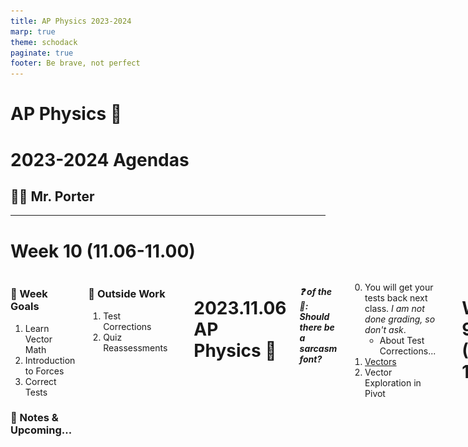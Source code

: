 ```yaml
---
title: AP Physics 2023-2024
marp: true
theme: schodack
paginate: true
footer: Be brave, not perfect
---
```


# AP Physics 🔭 <!---fit--->

# **2023-2024** Agendas

## 👨‍🏫 Mr. Porter


---

<!--- _class: thanksgiving--->

# **Week 10** (11.06-11.00)

<div class= "columns">

<div>

### 🎯 Week Goals

1. Learn Vector Math
2. Introduction to Forces 
3. Correct Tests

### 🚨 Notes & Upcoming...



</div>


<div> 

### 🏡 Outside Work 

1. Test Corrections 
2. Quiz Reassessments


</div>

---

<!--- _class: thanksgiving --->


# 2023.11.06 **AP Physics** 🦃

##### **❓ of the 📅**: Should there be a sarcasm font?


0. You will get your tests back next class. *I am not done grading, so don't ask*.
    - About Test Corrections...
1. [Vectors](../../../Presentations/Forces/talks/Dynamics2023.html)
2. Vector Exploration in Pivot 


---

<!--- _class: halloween--->

# **Week 9** (10.30-11.03)

<div class= "columns">

<div>

### 🎯 Week Goals

1. Wrap up kinematics:
    - Linear
    - Rotational
2. Check our understanding of kinematics

### 🚨 Notes & Upcoming...

- Test Friday 11/3 on Kinematics 
    - **Mandatory** review will be posted on AP Classroom (some questions will be skipped)


</div>


<div> 

### 🏡 Homework 

1. AP Classroom Test Review (Posted in Canvas)


</div>

---

<!--- _class: thanksgiving--->

# 2023.11.01 **AP Physics** 🦃

##### **❓ of the 📅**: Should there be a sarcasm font?

1. Rolling Ball Ranking Task
2. Rocket Ship Paragraph
3. Test Preview
4. Texting and Driving

---


The following situations illustrate the position of two different balls at different times. The first ball (a through f) rolls with constant velocity across a horizontal surface, while the second ball (g through l) rolls with constant acceleration down an inclined ramp. Both objects are at position zero at time = 0, and both are at position = d at time = 6 s.


<div class = "columns">

<div>

![center](../images/Kinematics/screenshot002%20-%20Copy.png)

1. On the graph to the right plot the velocity vs. time for each ball. Indicate where they are at position $d$.

</div>

<div>



![center](../images/Kinematics/VTGraphRank.png)

</div>

</div>

---

The following situations illustrate the position of two different balls at different times. The first ball (a through f) rolls with constant velocity across a horizontal surface, while the second ball (g through l) rolls with constant acceleration down an inclined ramp. Both objects are at position zero at time = 0, and both are at position = d at time = 6 s.


<div class = "columns">

<div>

![center](../images/Kinematics/screenshot002%20-%20Copy.png)



</div>

<div>

2. Rank each situation (a through l...yes, all 12 together, not two separate lists) according to the position along the surface of the ball at the indicated time. Write your answer on a single line, using the > and = signs to show the relationships. NOTE: The pictures are not drawn to scale, so you cannot rely on them to show which ball is ahead.


</div>

</div>



---


### As a space shuttle burns up its fuel after take-off, it gets lighter and lighter and its acceleration larger and larger. Between the moment it takes off and the time at which it has consumed nearly all of its fuel, is the magnitude of the average velocity larger than, equal to, or smaller than half its final speed? 

### In a clear, paragraph-length response, explain why. [Hint: you can draw a diagram and refer to it in your paragraph. (Maybe a velocity-time graph would help you visualize this answer)]


---

## Tips for Paragraph Length Response:

#### ABCD: ***Answer***, Basic Physics, Cite information, Draw it together

**Answer the Question** (Claim)

* DO: State whether something increases, decreases, or stays the same.
  - If given two or more cases to choose from, state which case answers the question, or clearly state that both cases are the same.
* DON'T: Just say that something “changes”. We need to know how it changes. Talk about how it could be either case or both. You need to commit to an answer.

---

## Tips for Paragraph Length Response:

#### ABCD: Answer, ***Basic Physics***, Cite information, Draw it together

**Basic Physics** (Evidence)

* Your explanation needs to include at least one statement of basic physics. You'll know that this is a statement of basic physics because a statement of basic physics is true all the time, every day, and in all situations. Basic physics can be the name of a law of physics, like "Newton’s Third Law", or it can be a statement of the law itself, such as "when the horse pulls the cart, the cart pulls back on the horse with the same force."

---

## Tips for Paragraph Length Response:

#### ABCD: Answer, Basic Physics, ***Cite information***, Draw it together


**Cite Important Information** (Evidence)

* This is when you point out important aspects of this particular situation that are relevant to your explanation. The Cite Information sentence should start with the words “in this situation” or “in Case 1” or “for the small cart, ...” and proceed to say something about the particular problem you are presented with.

--- 

## Tips for Paragraph Length Response:

#### ABCD: Answer, Basic Physics, Cite information, ***Draw it together***

**Draw It All Together** (Reasoning)

* This is when you take your statements of basic physics and the important information that you cited from this situation and show how it logically leads to the correct answer. Depending on how well you do your B’s and C’s, your “Draw it Together” might only be a single sentence.

---

## More Tips for Paragraph Length Response:

* Do NOT use "it", "they", "them". Use good nouns (you know the words on your reference table)
* Use good verbs that talk about what the nouns are doing
  - (Objects will speed up, slow down, change direction, gain/lose/transfer energy, gain/lose/transfer momentum, exert or experience forces, etc.)
* You do not need to restate the question.
* Don't write more than you mean to
* Don't write just "force" - state the specific force
* Don't write "it moves"!!

---

### As a space shuttle burns up its fuel after take-off, it gets lighter and lighter and its acceleration larger and larger. Between the moment it takes off and the time at which it has consumed nearly all of its fuel, is the magnitude of the average velocity larger than, equal to, or smaller than half its final speed? 

### In a clear, paragraph-length response, explain why. [Hint: you can draw a diagram and refer to it in your paragraph. (Maybe a velocity-time graph would help you visualize this answer)]

---

---


# Calculated Estimation

### As a lab group, on your whiteboard...

How far do you travel ***if you were to hypothetically*** you text 'lol' while driving on Maple Hill Road and then react to an object in your path and slam on the brakes?

Assumptions:

- You have to **read** and **respond** to a text message
- You are driving at Maple Hill Road (speed limit 18 m/s)
- You can brake with an acceleration of 5 m/s/s

Use graphs, diagrams, and equations to explain your answer.



---


<!--- _class: halloween--->

## 2023.10.31  **AP Physics** Do Now 

Recall...

<div class="columns">

<div>

1. What is the ***slope*** of ____ represent:
    - Position vs. time graph?
    - Velocity vs. time graph?
2. What does the ***area*** of ___ represent:
    - Velocity vs. time graph?
    - Acceleration vs. time graph?
3. How do you find ***instantaneous velocity*** on a XT Graph?
4. How do you find ***final position*** from a VT Graph?


</div>



<div>

5. What does a ***concave up*** XT Graph mean? ***Concave down***?
6. When is $x_f$, $\Delta x$, and distance different? The same?
7. What does ***uniform motion*** mean?
8. How do the direction of ***velocity*** and ***acceleration*** compare when an object is ***slowing***? 
9. What is ***acceleration***?
10. How do you convert from ***rotational*** quantities to the equivalent ***linear*** quantities?

</div>

</div>

---

<!--- _class: halloween--->

## 2023.10.31  **AP Physics** Do Now 

In each case, a sphere is moving from left to right next to a tape marked in meters. A  strobe (flash) photograph is taken every second, and the location of the sphere is recorded. The total time intervals shown are not the same for all spheres.

<div class="columns">
 
<div>

1. Rank the magnitude of the ***displacement*** over the first 3 seconds.
2. Rank the magnitude of the ***average velocity*** over the first 2 seconds.
3. What is the ***acceleration*** of ball A?
4. What is the ***acceleration*** of ball B? (Assume starts from rest)
5. What is ball B's ***position at 10 seconds***? (assume uniform motion)


</div>

<div>

![center](../images/Kinematics/strobespheres.png)

</div>

</div>

---

<!--- _class: halloween--->

# 2023.10.31 **AP Physics** 👽

##### **❓ of the 📅**: Are you trick or treating tonight?

1. Do Nows 
1. Brain Dump 🧠
2. Free Response Practice 


### 🚨 Test Friday

- Test Preview tomorrow...Each group gets 2 copies of the test **without** the question, but everything else (diagrams, situation descriptions, etc)
 

--- 

# Brain Dump 🧠

## Make A Whiteboard Summary of Kinematics


Your board should...

- Be visible from across the room (no super tiny writing!)
- Utilize multiple colors for clarity
- Include diagrams and equations
- Summarize our constant velocity and constant acceleration models

_Try to do this from **memory** first and then refer to your notes and add to your whiteboard_

---



---

### 2023.10.30  **AP Physics** Do Now 

A weight is tied to a rope that is wrapped around a pulley. The pulley is initially rotating counterclockwise and is pulling the weight up. The tension in the rope creates a torque on the pulley that opposes this rotation. The weight slows down, stops momentarily, and then moves back downward. Assume uniform motion. 

<div class = "columns">

<div>

1. **Graph of the angular velocity $(\omega)$ versus time for the period from the initial instant shown until the weight comes back down to the same height.** Take the initial angular velocity as positive.
2. **Graph the angular acceleration $(\alpha)$ versus time for the same time period.**

</div>

<div>

![center](../images/rotmotion/pulleyandweight.png)

</div>

</div>

---

<!--- _class: halloween--->

# 2023.10.30 **AP Physics** 🕷️🕸️

##### **❓ of the 📅**:  What is the funniest/most unique thing you've gotten trick or treating?

1. Do Now 
2. Complete Card Sort 
3. Rotational Kinematics Practice
	1. [Using Angular Acceleration to Calculate Values](https://www.physicsclassroom.com/calcpad/launch/CPRK5)
	2. [Using the Big 4 to Solve Segmented Problems](https://www.physicsclassroom.com/calcpad/launch/CPRK6)
    3. [Using the Big 4 Eqns and Linear Relationships](https://www.physicsclassroom.com/calcpad/launch/CPRK8)

---


<!--- _class: halloween--->

# **Week 8** (10.24-10.27)

<div class= "columns">

<div>

### 🎯 Week Goals

1. Identify and determine angular values
2. Use kinematics for angular values
3. Translate between angular and linear equivalents

### 🚨 Notes & Upcoming...

- Test Friday 11/3 on Kinematics 
    - **Mandatory** review will be posted on AP Classroom (some questions will be skipped)


</div>


<div> 

### 🏡 Homework 

1. Quiz Thursday - Stacks of Graphs, Graph Calculations, Word Problems 
2. [Velocity Time Graph Challenges (if not finished)](https://www.physicsclassroom.com/calcpad/launch/CPK12)
3. Rotational Kinematics Practice
	1. [Using Angular Acceleration to Calculate Values](https://www.physicsclassroom.com/calcpad/launch/CPRK5)
	2. [Using the Big 4 to Solve Segmented Problems](https://www.physicsclassroom.com/calcpad/launch/CPRK7)





</div>

---

<!--- _class: halloween--->

### 2023.10.26  **AP Physics** Do Now 

![bg fit right](https://www.flippingphysics.com/uploads/2/1/1/0/21103672/0285-same-linear-distance_3.gif)

1. ***Describe the the motion of the bicycle wheel reflector*** (the white thing below the feet of the person in the wheel) ***in terms of angular position $(\theta)$, angular velocity $(\omega)$, and angular acceleration $(\alpha)$***
2. ***Sketch the angular graphs of motion for the reflector.***

Note: $\theta = 0$ radians is the due right (+x-axis) and counterclockwise 🔄 is the positive direction

---

<!--- _class: halloween--->

# 2023.10.26 **AP Physics** 🍫

##### **❓ of the 📅**: What is the best fry shape? 🍟

1. Do Now 
2. Quiz 
3. Rotational Kinematics Card Sort
    - **$\theta = 0$ radians is the due right (+x-axis) and counterclockwise 🔄 is the positive direction**
4. Practice with Angular And Linear Values (semi-independent work):
    - [Determining Angular and Linear Values 1](https://www.physicsclassroom.com/calcpad/launch/CPRK1)
    - [Determining Angular and Linear Values 2](https://www.physicsclassroom.com/calcpad/launch/CPRK2)

---

<!--- _class: halloween--->

# 2023.10.25 **AP Do Now** 

The graph shows the angular velocity as a function of time  for a point on a rotating disk. What is the magnitude of the angular acceleration of the disk?

![center w:400](https://assets.learnosity.com/organisations/537/VH979129.g01.png)

<!--- 1.5 rad/s--->

---

<!--- _class: halloween--->

# AP Do Now 

The figures below show hollow spheres (not drawn to scale) that are rolling at a constant rate without slipping. The spheres all have the same mass, but their radii as well as their linear and angular speeds vary.

![center w:700](../images/Kinematics/rollingballs.png)

**Rank the radius of the spheres from greatest to least**

Explain your reasoning.

<!--- B > C = D = F > A = E--->

---

<!--- _class: halloween--->

# 2023.10.25 **AP Physics** 🍫

##### **❓ of the 📅**: Hanging out by a campfire, bonfire, or fireplace?

1. Do Now
1. Finish Pivot
2. Reviewing the Pivot 
3. [Rotational Kinematics - Notes](../../../Presentations/APCAPM/talks/Rotational_Kinematics202324.html)
3. [Using the Big 4 to Solve Problems](https://www.physicsclassroom.com/calcpad/launch/CPRK7)

---


<!--- _class: halloween--->

## AP **Do Now**

An object revolves around a central axis of rotation. The motion of the object is described by the following equation.

$$\omega^2 = (10 \textrm{ rad/s})^2 - (4 \textrm{ rad/s}^2)\theta$$

Which two of the following graphs correctly shows the angular motion of the object? Select two answers.

<div class="columns">

<div>

A. ![w:200](https://assets.learnosity.com/organisations/537/VH978652.g01.png)

B. ![w:200](https://assets.learnosity.com/organisations/537/VH978652.g02.png)

</div>



<div>

C. ![w:200](https://assets.learnosity.com/organisations/537/VH978652.g03.png)

D. ![w:200](https://assets.learnosity.com/organisations/537/VH978652.g04.png)



</div>

</div>

<!--- B & C are correct --->

---

<!--- _class: halloween--->

# 2023.10.24 **AP Physics** 🎃

##### **❓ of the 📅**: If you were so wealthy you didn’t need to work, what would you do with your time?

1. Pivot - Intro to Rotating Objects & Measuring 
2. [Rotational Kinematics](../../../Presentations/APCAPM/talks/Rotational_Kinematics202324.html)
3. Determining Linear and Angular Values
    - [Practice 1](https://www.physicsclassroom.com/calcpad/launch/CPRK1)
    - [Practice 2](https://www.physicsclassroom.com/calcpad/launch/CPRK2)
    - [Using the Big 4 to Solve Problems](https://www.physicsclassroom.com/calcpad/launch/CPRK7)

---

<!--- _class: halloween--->

# **Week 7** (10.16-10.19)

<div class= "columns">

<div>

### 🎯 Week Goals

1. Translate between multiple representations for changing velocity motion. 
2. Interpret and make calculations from Velocity vs. Time Graphs
3. Use Kinematic Equations & the Cross Diagram to make predictions about uniform motion

</div>


<div> 

### 🏡 Homework 

1. [Velocity Time Graph Challenges](https://www.physicsclassroom.com/calcpad/launch/CPK12)
3. [Kinematic Equations 4](https://www.physicsclassroom.com/calcpad/launch/CPK16)

</div>



---

<!--- _class: halloween--->

## 2023.10.19 **AP Physics** 🎃 Do Now

![bg fit right:35%](../images/Kinematics/vorxgraph.png)

The graph shown is for an object in one-dimensional motion. The vertical axis is not determined, so it is not labeled.

1. If the vertical axis is position, does the object ever change
direction? If so, at what time or times does this change in direction occur?
Explain your reasoning.
2. If the vertical axis is velocity, does the object ever change direction?
If so, at what time or times does this change in direction occur?
Explain your reasoning.

---


#### 2023.10.19 **AP Physics** 🎃 Do Now

![bg fit right:45%](https://assets.learnosity.com/organisations/537/VH926165.g03.png)

At time $t=0$, a moving cart on a horizontal track is at position $0.5 \textrm{ m}$. Using a motion sensor, students generate a graph of the cart's velocity as a function of time, as show to the right. At $t=2.5 \textrm{ s}$, the cart's position is most nearly

1. $0.5 \textrm{ m}$
2. $1.25 \textrm{ m}$
3. $1.75 \textrm{ m}$
4. $2 \textrm{ m}$

<!---ANSWER IS C --->

---

<!--- _class: halloween--->

# 2023.10.19 **AP Physics** 🎃

##### **❓ of the 📅**: What is a dealbreaker for you on a first date?

1. Do Now 
2. Continued practice with Kinematic Equations
    - [Kinematic Equations 1](https://www.physicsclassroom.com/calcpad/launch/CPK13)
    - [Kinematic Equations 2](https://www.physicsclassroom.com/calcpad/launch/CPK14)
    - [Kinematic Equations 3](https://www.physicsclassroom.com/calcpad/launch/CPK15)
3. [Two stage motion & the cross diagram](../../../Presentations/APCAPM/talks/CAPM2023.html#55)
    - Whiteboard with lab groups, check on one person's computer:
        - [Kinematic Equations 5](https://www.physicsclassroom.com/calcpad/launch/CPK17)


---

<!--- _class: halloween--->

## 2023.10.18 **AP Physics** 👻 Do Now

![bg fit right:45%](../images/Kinematics/Bryonariel.png)

The position-time graph shown represents the motion of two children, Ariel and Byron, who are moving along a narrow, straight hallway.

1. Do either of the children ever change ***direction***?
2. Are the two children ever at the same ***position*** along the hallway?
3. Do the two children ever have the same ***speed***?
4. Do the two children ever have the same ***acceleration***?


---


<!--- _class: halloween--->

# 2023.10.18 **AP Physics** 👻

##### **❓ of the 📅**: What is your favorite road trip snack?

1. [The Kinematic Equations](../../../Presentations/APCAPM/talks/CAPM2023.html#47)
3. The Cross Diagram tool
3. Solving Word Problems with Equations
    - [Kinematic Equations 1](https://www.physicsclassroom.com/calcpad/launch/CPK13)
    - [Kinematic Equations 2](https://www.physicsclassroom.com/calcpad/launch/CPK14)
    - [Kinematic Equations 3](https://www.physicsclassroom.com/calcpad/launch/CPK15)

### 🚨 AP Exam Check Due 10/19 ***THURSDAY***❗ 
- $90, checks made to Schodack Central Schools

---

<!--- _class: halloween--->

# 2023.10.17 **AP Physics** 👻

##### **❓ of the 📅**: What are two pet peeves you have?

1. Problem-Solving with VT Graphs 
2. [The Kinematic Equations](../../../Presentations/APCAPM/talks/CAPM2023.html#47)
3. The Cross Diagram tool

### 🚨 AP Exam Check Due 10/19 ***FRIDAY***❗ 
- $90, checks made to Schodack Central Schools

---

# **Week 6** (10.10-10.13)

<div class= "columns">

<div>

### 🎯 Week Goals

1. Translate between multiple representations for changing velocity motion. 
2. Interpret and make calculations from Velocity vs. Time Graphs
3. Use Kinematic Equations & the Cross Diagam to make predictions about uniform motion

</div>


<div> 

### 🏡 Homework 

1. [Velocity Time Graphs 1](https://www.physicsclassroom.com/calcpad/launch/CPK10)
2. [Velocity Time Graphs 2](https://www.physicsclassroom.com/calcpad/launch/CPK11)
3. [Kinematic Equations 1](https://www.physicsclassroom.com/calcpad/launch/CPK13)
4. **Quiz Friday**: Stacks of Graphs, VT Graph Calculations, Word Problems(?)

</div>

---

# 2023.10.13 **AP Physics**

##### **❓ of the 📅**: Do you believe Friday the 13th is a bad luck day?

1. Quiz
2. [Problem-Solving with VT Graphs](../../../Presentations/APCAPM/talks/CAPM2023.html#32)
    - Arrange desks into a rectangle/square, 3 desks per side

### 🚨 AP Exam Check Due 10/19❗ 
- $90, checks made to Schodack Central Schools

---

# 2023.10.12 **AP Physics** Do Now

## Recall Practice...

1. What is the difference between **distance** and **displacement**?
2. What is **average speed** vs. **average velocity**?
3. What is the slope of a **position vs. time** graph represent?
4. What is the slope of a **velocity vs. time** graph represent?
5. What is *area under the curve* of a **velocity vs. time** graph represent?

---

# 2023.10.12 **AP Physics**

##### **❓ of the 📅**: What's your favorite family recipe?

1. Stacks of Graphs - Whiteboard and Review
2. [VT Graphs](../../../Presentations/APCAPM/talks/CAPM2023.html#32)
3. Solving word problems with VT Graphs 


---


<!--- _footer: . --->

### 2023.10.11 **AP PHYSICS** Do Now

![bg fit right:42%](../images/Kinematics/ninextgraphs.png)

1. For which of these cases, if any, is the position zero at the indicated point? 
2. For which of these cases, if any, is the position negative at the indicated point?
3. For which of these cases, if any, is the velocity zero at the indicated point?
4. For chich of these cases, if any, is the velocity negative at the indicated point?
5. For which of these cases, if any, is the acceleration zero at the indicated point?
6. For which of these cases, if any, is the acceleration negative at the indicated point?

---

# 2023.10.11 - **AP Physics**

##### **❓ of the 📅**: If one superhero was real, which one should it be? 🦸 🦸‍♀️

1. Do Now 
2. Week Goals 
3. Graphs Card Sort 2 & Stacks of Graphs Practice 
3. [Graphs Review & Summary](../../../Presentations/APCAPM/talks/CAPM2023.html#21)
4. VT Graphs 

---

# **Week 5** (10.02-10.06)

<div class= "columns">

<div>

### 🎯 Week Goals

1. Identify patterns in changing velocity motion. 
2. Define Changing Velocity
3. Translate between multiple representations for changing velocity motion. 
4. Interpret and make calculations from Velocity vs. Time Graphs

</div>


<div> 

### 🏡 Homework 

1. Finish Lab in Pivot
1. TBD - Need to see how long the lab takes

</div>

---

# 2023.10.06 - **AP Physics**

##### **❓ of the 📅**: What is the number one feature you would want in your dream house?


1. Finish Carts and Ramps
    1. Check with smart carts (check acceleration graphs)
    2. Whiteboard assigned motion
    3. Complete summary chart 
2. Card Sort #2 
3. [Notes](../../../Presentations/APCAPM/talks/CAPM2023.html#21) and Summaries of Constant Acceleration
4. Stacks of graphs practice (in handout)

---

# 2023.10.05 - **AP Physics**

##### **❓ of the 📅**: What household chore do you actually enjoy?

1. [Linearizing](../../../Presentations/APCAPM/talks/CAPM2023.html#15) and finding the position time relationship for constant acceleration
2. Lab Summary
3. Carts and Ramps
    1. Card Sort
    2. Smart Carts to check card sort

---


# 2023.10.04 - **AP Physics**

##### **❓ of the 📅**: What secrets do you think your pet would spill about you, if they could talk?

1. Finish Collecting/Graphing data from Fan Cart Lab
2. Whiteboard Results
3. Board Meeting
4. [Additional Analysis of Fan Cart Data](../../../Presentations/APCAPM/talks/CAPM2023.html)


---

# 2023.10.02 - **AP Physics**

##### **❓ of the 📅**: What celebrity would you like to meet for a cup of coffee?

0. New Lab Groups - Sort yourselves with the cards
1. [Changing Speed Lab](../../../Presentations/APCAPM/talks/CAPM2023.html)
    i. Lab Intro 
    ii. New Lab Tools - Choose One 
    iii. Collect Data and Whiteboard 
    iv. Board Meeting
2. Making VT Graphs
3. Linearizing

---

<!--- _footer: . --->

# Week 4 (09.26-09.29)

<div class= "columns">

<div>

### 🎯 Week Goals

1. Use and interpret multiple representations for motion: Graphical, mathematical, pictorial
2. Calculate *speed*, *velocity*, *average* *speed*, *average* *velocity*, and *instantaneous* *velocity* 
3. Create and interpret velocity vs. time graphs 
4. Use constant velocity equations ($x = \bar{v}t + x_0$ and $\bar{v}=\frac{\Delta x}{\Delta t}$) to solve problems

</div>


<div> 

### 🏡 Homework 

1. Quiz Friday
    - Graphs, average vs. instantaneous, using CV Equation
2. [Position-Time Graphs 2](https://www.physicsclassroom.com/calcpad/launch/CPK9)
3. Applying the CV Model (PDF)

</div>

---

### 2023.09.29 **AP Physics** Do Now

![bg fit right:40%](../images/Kinematics/xtdonow.png)

The position time graph below represents the motion of a car driven by a high schooler driving in a perfectly straight
driveway.

1. Draw a motion map for the driver. 
2. Provide a written description of the motion
3. Determine the driver's **displacement** over the 8 seconds. 
4. Determine the driver's **average velocity**
5. Determine the driver's **average speed**


---

# 2023.09.29 - **AP Physics**

##### **❓of the 📅**: You can have an unlimited supply of one thing for the rest of your life, what is it? Sushi? Scotch Tape? You can't pick money...

1. Do Now 
2. Quiz 
2. Working with VT Graphs - [Summary](../../../Presentations/APCVPM/talks/CVPM2023.html#43)
3. [Changing Speed Lab](../../../Presentations/APCAPM/talks/CAPM2023.html)

### 🚨 AP Exam Check Due 10/19❗ 
- $90, checks made to Schodack Central Schools

---

# 2023.09.28 - **AP Physics**

##### **❓of the 📅**: Would you rather be a dragon or own a dragon? 🐉

1. [Using CV Equation](../../../Presentations/APCVPM/talks/CVPM2023.html#38)
2. Working with VT Graphs 
3. [Changing Speed Lab](../../../Presentations/APCAPM/talks/CAPM2023.html)

### 🚨 AP Exam Check Due 10/19❗ 
- $90, checks made to Schodack Central Schools

---


# 2023.09.26 - **AP Physics**

##### **❓of the 📅**: *Would you rather travel 100 years forward or back in time*?

1. [Interpreting Position vs. time graphs](../../../Presentations/APCVPM/talks/CVPM2023.html#32)
2. Using CV Equation 
3. Working with Velocity vs. Time Graphs


---


# Week 3

<div class= "columns">

<div>

## 🎯 Week Goals

1. Define Motion Quantities: *speed*, *velocity*, *distance*, *displacement*, *position*, *average*, *instantaneous*
2. Use and interpret multiple representations for motion:
    - Graphical, mathematical, pictorial
3. Calculate *speed*, *velocity*, *average* *speed*, *average* *velocity*, and *instantaneous* *velocity*

</div>


<div> 

## 🏡 Homework 

1. Quiz Friday 
2. Physics Classroom Calc Pad Practice
    i. [Distance vs. Displacement](https://www.physicsclassroom.com/calcpad/launch/CPK1)
    ii. [Distance Speed Time: Red Car vs. Green Car](https://www.physicsclassroom.com/calcpad/launch/CPK5)
    iii. [Position-Time Graphs 2](https://www.physicsclassroom.com/calcpad/launch/CPK9)

</div>

---

# 2023.09.22 - **AP Physics**

##### **❓of the 📅**: What is the best thing that you have gifted?

1. Do Now - Finish Motion Sensor Lab (including velocity graphs)
3. Quiz 
4. [Interpreting Position vs. time graphs](../../../Presentations/APCVPM/talks/CVPM2023.html#32)
5. [Physics Classroom: Position-Time Graphs 2](https://www.physicsclassroom.com/calcpad/launch/CPK9) 


### 🚨 AP Exam Check Due 10/19❗ 
- $90, checks made to Schodack Central Schools

---

# 2023.09.20 - **AP Physics** Do Now

## In your notebook...

### 1. Describe a motion where **distance**, **displacement**, and **final position** are all ***the same***.
### 2. Describe a motion where **distance**, **displacement**, and **final position** are all ***different***.
### 3. Sketch a position vs. time graph for each of the examples. 

### When completed, Google "Graphical Analysis" and download the chrome extension (or version for your computer)

---

# 2023.09.20 - **AP Physics**

##### **❓of the 📅**: Which animal would be the scariest super-sized?

0. Do Now 
1. [Motion Maps](../../../Presentations/APCVPM/talks/CVPM2023.html#21)
2. Interpreting Position vs. Time Graphs 
3. Motion Sensor Activity

#### HW:

- Week Assignment - Skip XT Graphs, Car Comparison - you may need help
- Quiz Friday - Multiple Representations (i.e. given a xt graphs, motion maps, narrative descriptions)


---

# 2023.09.19 - **AP Physics**

##### **❓of the 📅**: Which of the five senses would you say is your strongest?

0. [Week Goals](#week-3)
2. Notes 
3. [CER & CV](../../../Presentations/APCVPM/talks/CVPM2023.html)
4. Pictorial Representations - Motion Maps 
5. Using CV Equation 


---

# 2023.09.18 - **AP Physics**

##### **❓of the 📅**:  Does your family have a “motto” – spoken or unspoken?

0. [Week Goals](#week-3)
1. Review Buggy Lab - What did you do? How did you do it? What did you find?
2. Buggy Lab Board Meeting 
3. [Motion Definitions](../../../Presentations/APCVPM/talks/CVPM2023.html) from the Buggy Lab 
4. CER & Does it move with CV?

#### HW: 
- Week 3 in Canvas -- will mostly likely need tomorrow's class to complete some of this

---

# Buggy Lab 

## **How did you do your lab? What did you find?**

### Questions to consider:

1. Does your buggy move "in a ***consistent*** manner"?
2. What does your slope represent?
    - What does a steeper slope mean?
    - What does a negative slope mean?
3. What does your vertical intercept represent?
4. Do your lines intersect? What does that tell you?
5. How could you use your results to predict the motion of your toy car? 

---

# 2023.09.14 **AP Physics** Agenda

##### **❓of the 📅**: If you had a pet parrot 🦜, what would you want it to say?

1. Finish Buggy Lab 
3. Whiteboard Results and Board Meeting 
4. [Motion Definitions](../../../Presentations/APCVPM/talks/CVPM2023.html) from the Buggy Lab 

---

# 2023.09.13 **AP Physics** Do Now

## Answer in your notebook, on your own, to the best of your memory...

1. What is the 8 by 10 rule?
2. How can you tell if a y-intercept has physical significance?
3. What is one way to limit experimental uncertainty when designing an experiment?


---

# 2023.09.13 **AP Physics** Agenda

##### **❓of the 📅**: Is cake better than ice cream?

1. Do Now 
2. Linear Modeling and writing Physics equations
3. Buggy Lab

---

# Linear Model



### Equation from Math Class:



$$ y = mx + b$$ 

or 

$$ y = 12x + 4$$ 

---

# The Physics Models...


* Math: $y = mx + b$


* Specific Model: $strength = (7.5\textrm{rocks/strand})strands - 12 \textrm{ rocks}$

* Generic Model: $marbles = (strength \textrm{ } ratio) strands - cup mass$ 

* Specific Model: $bounce = (0.4 \textrm{cm/cm})drop + 4 \textrm{ cm}$ 

* Generic Model: $b_h = r  d_h + d_{ball}$

---

# Buggy Lab 🚗 <!--fit--->

---

# Buggy Lab 🚗

Create a descriptive (both verbal and mathematical) model of the motion of toy cars.
    
-  How is **position** related to **time** for your toy car?
-  Remember to use starting positions on card situations
-  Take data for one car at a time
-  **Time** is your independent variable
-  Graph the motion of both cars on the SAME graph (you can add another data set to the vertical axis that goes with the


---

# 2023.09.12 **AP Physics** Agenda

##### **❓of the 📅**: What smells bring you back to a different time? 👃 🌲

<div class="columns">
<div>

## 📋 Agenda

1. Whiteboard Ball Bounce Results 
2. Ball Bounce Board Meeting 
3. Buggy Lab - Creating a model to describe & predict motion

</div>

<div>

## Week 🎯: 

🥅 Describe motion mathematically, graphically, and narratively.

🥅 Create mathematical models from data. 


</div>

</div>

---


# Linear Modeling


### Ball Bounce Lab

- What does the slope represent?
  - For every statement: "The &lt; **quantity on vertical axis** &gt; goes up &lt; **slope value with vertical units** &gt; for every 1 &lt; **horizontal unit** &gt; of &lt; **quantity on horizontal axis** &gt;."
- What does the intercept mean?

---

# 🚗 Buggy Lab <!--fit-->

---

# 2023.09.09 **Do Now**

1. Join AP Classroom
    - 🔗: [https://myap.collegeboard.org/](https://myap.collegeboard.org/)
    - 🔑: **2RN34Y**
2. Join Pivot Interactives Class
    - Join through Canvas by opening *Ball Bounce Lab* (Modules ➡️ Kinematics ➡️ Ball Bounce Lab)



---

# 2023.09.08 **AP Physics** Agenda

##### **❓of the 📅**: What is your most used emoji? 🤔

<div class="columns">
<div>

## 📋 Agenda

1. Do Now
2. Ball Bounce Lab - Prelab Questions on Pivot 
2. Ball Bounce Lab - Collect Data 
3. Ball Bounce Lab - Board Meeting 
4. Ball Bounce Lab - Using your Model 

</div>

<div>

## Week 🎯: 

🥅 Create a physics learning community 

🥅 Start thinking like a scientist 


</div>

</div>

---

# Ball Bounce Lab - Prelab Questions 

1. What is the problem? Describe the problem or goal of your lab in your own words. Be sure that your description includes known factors (information about the problem given to you in the lab in a problem statement, for example) and unknowns (what you need to find out to solve the problem). Then restate the problem in the form of a question or questions that will guide your research.


---

# Ball Bounce Lab - Prelab Questions 

2. What do you know about the science of the problem that could help you answer your research question? 

---

# Ball Bounce Lab - Prelab Questions 

3. What is your hypothesis for the answer to your research question?

--- 

# Ball Bounce Lab - Prelab Questions 

4. What variables can you use to test your hypothesis? (Independent, dependent, control)

---


# Ball Bounce Lab - Prelab Questions 

5. What experiment(s) could you use to test your hypothesis? Referring to the list of variables, brainstorm some experiments you could do that would allow you to manipulate variables so that you can make the measurements or observations necessary for testing the hypothesis. Briefly list the materials and outline the methods you will use for your experiment.

---

# Ball Bounce Lab 

1. Carry out your experiment 
2. Answer Post Lab Questions 
3. On your whiteboard board communicate your results 

---

# Ball Bounce Lab - Post Lab, Models 

## What can you do with your results? 

## Do you results model a ball bounce?

## Can you use your results to make a **prediction**? If so, use your model to make a prediction with a value *outside* of your data set. 

---

# 2023.09.07 - 1st Day

##### **❓of the 📅**: Sweet or Savory for Breakfast

<div class="columns">
<div>

## 📋 Agenda

1. Question of the day
2. Lab Grouping
3. Survival Island 
4. Ball Bounce Lab

</div>

<div>

## Week 🎯: 

🥅 Create a physics learning community 

🥅 Start thinking like a scientist 


</div>

</div>

---

## **❓Quesion of the day 📅** <!--fit--->

## Sweet of savory for breakfast? <!--fit-->

--- 

# Lab Grouping:

## Arrange yourselves into **logical** lab groups based on the word on your index card.

### Rules:

1. Groups are based on index card
2. There are **6** total groups
3. No groups are larger than **4** members

---

# **Why?** <br> What connection does <br> this  grouping "game" <br> have to physics class? <!---fit--->

---


* You may feel frustrated as you try to figure physics out. That’s okay. 
* Physics is hard to understand until you know the “rules of the game.”
* But, once you discover the rules, physics often seems easy and you may be surprised that others don’t understand.
* However, remember that you didn’t always understand.
* When you discover the rules and understand without someone just telling you the “answer”, you are excited.
* The journey to understanding is very important. So, no one is going to tell you the answer, but we’re all here to support each other on our journeys.
* Being told the “answer” at most gives you one answer that you didn’t know. Learning to think critically and arrive at the answer with support develops a skill that you will use to find many answers.

---

# A Few Questions... 🤔
### Answer on your index card 


1. What do you like to be called?	
2. The class is stranded on a deserted island. What special skill(s) can you bring to this dire situation?	
3. What is unique about you that leads to your happiest times and best performances at school?	
4. What is unique about you that allows you to work well in groups for the success of the group as a whole?	
5. What has a teacher done for you in the past which has allowed you to learn?
6. Write a motivation message to yourself about this school year


---

# Survival Island 🏝️

You and your group are stranded on an deserted island 😮!

Using *each* of your **unique skill's** develop a plan to escape the island.

Whiteboard your response (one person)

Be prepared to share out your plan to escape the island as a group. Each of you should offer a part of the plan to the class.

---

# Ball Bounce Lab ⛹️‍♂️ <!--fit-->

---

# Observations 🔍 <!--fit--->

---

# What questions can we ask? 🤔 <!--fit-->

---

# Design and Carry out an Experiment 🥼

1. What question are you asking?
2. What is your hypothesis?
3. Design an experiment & collect data to support or refute your hypothesis
4. Whiteboard your results when you finish


---

# Pivot Interactives 

- Join class in Canvas 
- Only one person from group needs to submit *this* assignment. (Note: not all labs will be this way -- today's focus is working in a group). 

---

# Week 2



---




# Week 1

<div class= "columns">

<div>

## 🎯 Week Goals

1. 

</div>


<div> 

## 🏡 Homework 

1. 

</div>


<div>

## 🔗 Links



</div>

 </div>

---


<!-- # Week 1

<div class= "columns">

<div>

## 🎯 Week Goals

1. 

</div>


<div> 

## 🏡 Homework 

1. 

</div>


<div>

## 🔗 Links



</div>

 </div>

---

<!--- _header: DATE--- >

# TITLE

##### **❓of the 📅**: The Question of the Day?

<div class="columns">
<div>

## 📋 Agenda

0. [Do Now](../Do%20Nows/APDoNow202324.html#SLIDENUMBER)
1. 

</div>

<div>

## Week 🎯: 



</div>

</div> -->


|Week | Topics | Dates |
|---|---|---| 
|[Week 1](#week-1)| Kinematics | 09/07 - 09/08 | 
|[Week 2](#week-2)|Kinematics| 09/11 - 09/15  | 


---

# Week 1

<div class= "columns">

<div>

## 🎯 Week Goals

1. 

</div>


<div> 

## 🏡 Homework 

1. 

</div>


<div>

## 🔗 Links



</div>

 </div>
